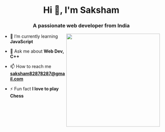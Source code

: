 <h1 align="center">Hi 👋, I'm Saksham</h1>
<h3 align="center">A passionate web developer from India</h3>

<img align="right" width="300" src="https://www.google.com/url?sa=i&url=https%3A%2F%2Fwww.linkedin.com%2Fpulse%2Fexcited-share-my-second-linkedin-post-coding-community-disha-gupta&psig=AOvVaw14gehtFeeoN85SEMgm9jsz&ust=1706382578204000&source=images&cd=vfe&opi=89978449&ved=0CBIQjRxqFwoTCODQidXg-4MDFQAAAAAdAAAAABAE alt = coding">

- 🌱 I’m currently learning **JavaScript**

- 💬 Ask me about **Web Dev, C++**

- 📫 How to reach me **saksham82878287@gmail.com**

- ⚡ Fun fact **I love to play Chess**
